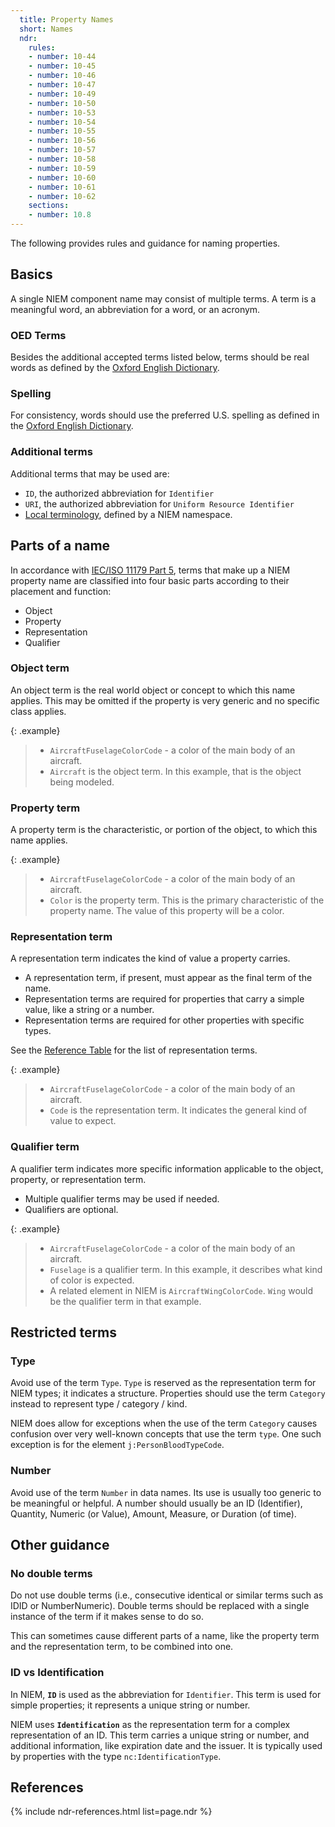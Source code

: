 ```yaml
---
  title: Property Names
  short: Names
  ndr:
    rules:
    - number: 10-44
    - number: 10-45
    - number: 10-46
    - number: 10-47
    - number: 10-49
    - number: 10-50
    - number: 10-53
    - number: 10-54
    - number: 10-55
    - number: 10-56
    - number: 10-57
    - number: 10-58
    - number: 10-59
    - number: 10-60
    - number: 10-61
    - number: 10-62
    sections:
    - number: 10.8
---
```


The following provides rules and guidance for naming properties.

## Basics

A single NIEM component name may consist of multiple terms. A term is a meaningful word, an abbreviation for a word, or an acronym.

### OED Terms

Besides the additional accepted terms listed below, terms should be real words as defined by the [Oxford English Dictionary](http://www.oxforddictionaries.com/).

### Spelling

For consistency, words should use the preferred U.S. spelling as defined in the [Oxford English Dictionary](http://www.oxforddictionaries.com/).

### Additional terms

Additional terms that may be used are:
- `ID`, the authorized abbreviation for `Identifier`
- `URI`, the authorized abbreviation for `Uniform Resource Identifier`
- [Local terminology](/reference/concepts/local-term), defined by a NIEM namespace.

## Parts of a name

In accordance with [IEC/ISO 11179 Part 5](http://metadata-standards.org/11179/), terms that make up a NIEM property name are classified into four basic parts according to their placement and function:

- Object
- Property
- Representation
- Qualifier

### Object term

An object term is the real world object or concept to which this name applies.
This may be omitted if the property is very generic and no specific class applies.

{: .example}
>
>- `AircraftFuselageColorCode` - a color of the main body of an aircraft.
>- `Aircraft` is the object term.  In this example, that is the object being modeled.

### Property term

A property term is the characteristic, or portion of the object, to which this name applies.

{: .example}
>
>- `AircraftFuselageColorCode` - a color of the main body of an aircraft.
>- `Color` is the property term.  This is the primary characteristic of the property name.  The value of this property will be a color.

### Representation term

A representation term indicates the kind of value a property carries.

- A representation term, if present, must appear as the final term of the name.
- Representation terms are required for properties that carry a simple value, like a string or a number.
- Representation terms are required for other properties with specific types.

See the [Reference Table](/reference/concepts/property/modeling/table) for the list of representation terms.

{: .example}
>
>- `AircraftFuselageColorCode` - a color of the main body of an aircraft.
>- `Code` is the representation term.  It indicates the general kind of value to expect.

### Qualifier term

A qualifier term indicates more specific information applicable to the object, property, or representation term.

- Multiple qualifier terms may be used if needed.
- Qualifiers are optional.

{: .example}
>
>- `AircraftFuselageColorCode` - a color of the main body of an aircraft.
>- `Fuselage` is a qualifier term.  In this example, it describes what kind of color is expected.
>- A related element in NIEM is `AircraftWingColorCode`.  `Wing` would be the qualifier term in that example.

## Restricted terms

### Type

Avoid use of the term `Type`.  `Type` is reserved as the representation term for NIEM types; it indicates a structure.  Properties should use the term `Category` instead to represent type / category / kind.

NIEM does allow for exceptions when the use of the term `Category` causes confusion over very well-known concepts that use the term `type`.  One such exception is for the element `j:PersonBloodTypeCode`.

### Number

Avoid use of the term `Number` in data names.  Its use is usually too generic to be meaningful or helpful.  A number should usually be an ID (Identifier), Quantity, Numeric (or Value), Amount, Measure, or Duration (of time).

## Other guidance

### No double terms

Do not use double terms (i.e., consecutive identical or similar terms such as IDID or NumberNumeric).  Double terms should be replaced with a single instance of the term if it makes sense to do so.

This can sometimes cause different parts of a name, like the property term and the representation term, to be combined into one.

### ID vs Identification

In NIEM, **`ID`** is used as the abbreviation for `Identifier`.  This term is used for simple properties; it represents a unique string or number.

NIEM uses **`Identification`** as the representation term for a complex representation of an ID. This term carries a unique string or number, and additional information, like expiration date and the issuer.  It is typically used by properties with the type `nc:IdentificationType`.

## References

{% include ndr-references.html list=page.ndr %}
